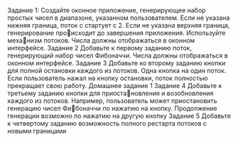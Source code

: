 Задание 1: 
Создайте оконное приложение, генерирующее набор 
простых чисел в диапазоне, указанном пользователем. 
Если не указана нижняя граница, поток с стартует с 2. 
Если не указана верхняя граница, генерирование происходит до завершения приложения. Используйте механизм потоков. Числа должны отображаться в оконном 
интерфейсе.
Задание 2
Добавьте к первому заданию поток, генерирующий 
набор чисел Фибоначчи. Числа должны отображаться 
в оконном интерфейсе.
Задание 3
Добавьте ко второму заданию кнопки для полной 
остановки каждого из потоков. Одна кнопка на один 
поток. Если пользователь нажал на кнопку остановки, 
поток полностью прекращает свою работу. 
Домашнее задание
1
Задание 4
Добавьте к третьему заданию кнопки для приостановления и возобновления каждого из потоков. Например, 
пользователь может приостановить генерацию чисел Фибоначчи по нажатию на кнопку. Продолжение генерации 
возможно по нажатию на другую кнопку
Задание 5
Добавьте к четвертому заданию возможность полного 
рестарта потоков с новыми границами
